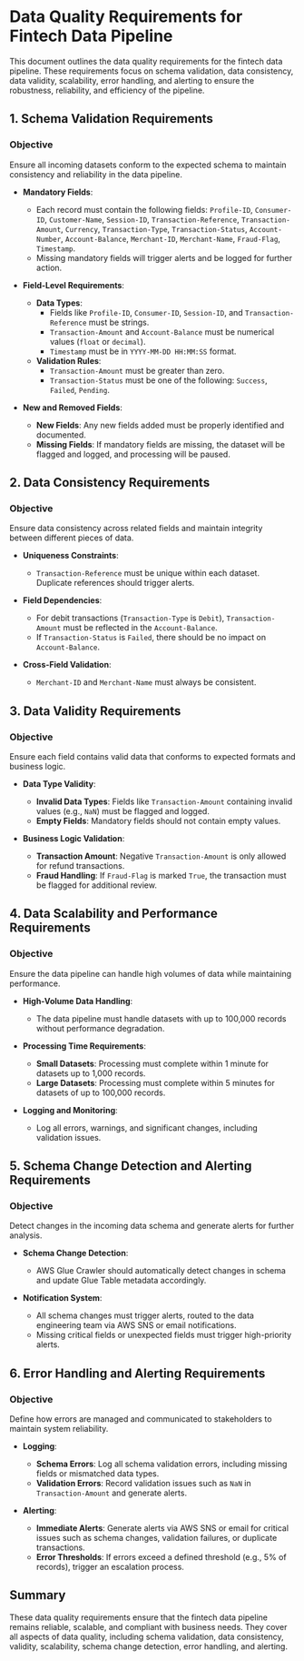 # Data Quality Requirements for Fintech Data Pipeline

This document outlines the data quality requirements for the fintech data pipeline. These requirements focus on schema validation, data consistency, data validity, scalability, error handling, and alerting to ensure the robustness, reliability, and efficiency of the pipeline.

## 1. Schema Validation Requirements

### **Objective**
Ensure all incoming datasets conform to the expected schema to maintain consistency and reliability in the data pipeline.

- **Mandatory Fields**:
  - Each record must contain the following fields: `Profile-ID`, `Consumer-ID`, `Customer-Name`, `Session-ID`, `Transaction-Reference`, `Transaction-Amount`, `Currency`, `Transaction-Type`, `Transaction-Status`, `Account-Number`, `Account-Balance`, `Merchant-ID`, `Merchant-Name`, `Fraud-Flag`, `Timestamp`.
  - Missing mandatory fields will trigger alerts and be logged for further action.

- **Field-Level Requirements**:
  - **Data Types**:
    - Fields like `Profile-ID`, `Consumer-ID`, `Session-ID`, and `Transaction-Reference` must be strings.
    - `Transaction-Amount` and `Account-Balance` must be numerical values (`float` or `decimal`).
    - `Timestamp` must be in `YYYY-MM-DD HH:MM:SS` format.
  - **Validation Rules**:
    - `Transaction-Amount` must be greater than zero.
    - `Transaction-Status` must be one of the following: `Success`, `Failed`, `Pending`.

- **New and Removed Fields**:
  - **New Fields**: Any new fields added must be properly identified and documented.
  - **Missing Fields**: If mandatory fields are missing, the dataset will be flagged and logged, and processing will be paused.

## 2. Data Consistency Requirements

### **Objective**
Ensure data consistency across related fields and maintain integrity between different pieces of data.

- **Uniqueness Constraints**:
  - `Transaction-Reference` must be unique within each dataset. Duplicate references should trigger alerts.

- **Field Dependencies**:
  - For debit transactions (`Transaction-Type` is `Debit`), `Transaction-Amount` must be reflected in the `Account-Balance`.
  - If `Transaction-Status` is `Failed`, there should be no impact on `Account-Balance`.

- **Cross-Field Validation**:
  - `Merchant-ID` and `Merchant-Name` must always be consistent.

## 3. Data Validity Requirements

### **Objective**
Ensure each field contains valid data that conforms to expected formats and business logic.

- **Data Type Validity**:
  - **Invalid Data Types**: Fields like `Transaction-Amount` containing invalid values (e.g., `NaN`) must be flagged and logged.
  - **Empty Fields**: Mandatory fields should not contain empty values.

- **Business Logic Validation**:
  - **Transaction Amount**: Negative `Transaction-Amount` is only allowed for refund transactions.
  - **Fraud Handling**: If `Fraud-Flag` is marked `True`, the transaction must be flagged for additional review.

## 4. Data Scalability and Performance Requirements

### **Objective**
Ensure the data pipeline can handle high volumes of data while maintaining performance.

- **High-Volume Data Handling**:
  - The data pipeline must handle datasets with up to 100,000 records without performance degradation.

- **Processing Time Requirements**:
  - **Small Datasets**: Processing must complete within 1 minute for datasets up to 1,000 records.
  - **Large Datasets**: Processing must complete within 5 minutes for datasets of up to 100,000 records.

- **Logging and Monitoring**:
  - Log all errors, warnings, and significant changes, including validation issues.

## 5. Schema Change Detection and Alerting Requirements

### **Objective**
Detect changes in the incoming data schema and generate alerts for further analysis.

- **Schema Change Detection**:
  - AWS Glue Crawler should automatically detect changes in schema and update Glue Table metadata accordingly.

- **Notification System**:
  - All schema changes must trigger alerts, routed to the data engineering team via AWS SNS or email notifications.
  - Missing critical fields or unexpected fields must trigger high-priority alerts.

## 6. Error Handling and Alerting Requirements

### **Objective**
Define how errors are managed and communicated to stakeholders to maintain system reliability.

- **Logging**:
  - **Schema Errors**: Log all schema validation errors, including missing fields or mismatched data types.
  - **Validation Errors**: Record validation issues such as `NaN` in `Transaction-Amount` and generate alerts.

- **Alerting**:
  - **Immediate Alerts**: Generate alerts via AWS SNS or email for critical issues such as schema changes, validation failures, or duplicate transactions.
  - **Error Thresholds**: If errors exceed a defined threshold (e.g., 5% of records), trigger an escalation process.

## Summary
These data quality requirements ensure that the fintech data pipeline remains reliable, scalable, and compliant with business needs. They cover all aspects of data quality, including schema validation, data consistency, validity, scalability, schema change detection, error handling, and alerting.

